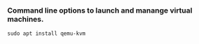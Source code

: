 ### Command line options to launch and manange virtual machines.
```
sudo apt install qemu-kvm

```
